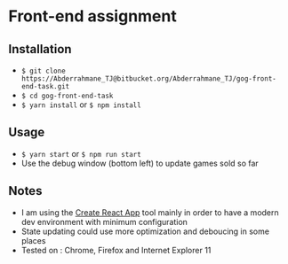 # Front-end assignment

## Installation

- `$ git clone https://Abderrahmane_TJ@bitbucket.org/Abderrahmane_TJ/gog-front-end-task.git`
- `$ cd gog-front-end-task`
- `$ yarn install` or `$ npm install` 

## Usage

- `$ yarn start` or `$ npm run start`
- Use the debug window (bottom left) to update games sold so far

## Notes

- I am using the [Create React App](https://github.com/facebookincubator/create-react-app) 
tool mainly in order to have a modern dev environment with minimum configuration
- State updating could use more optimization and deboucing in some places
- Tested on : Chrome, Firefox and Internet Explorer 11